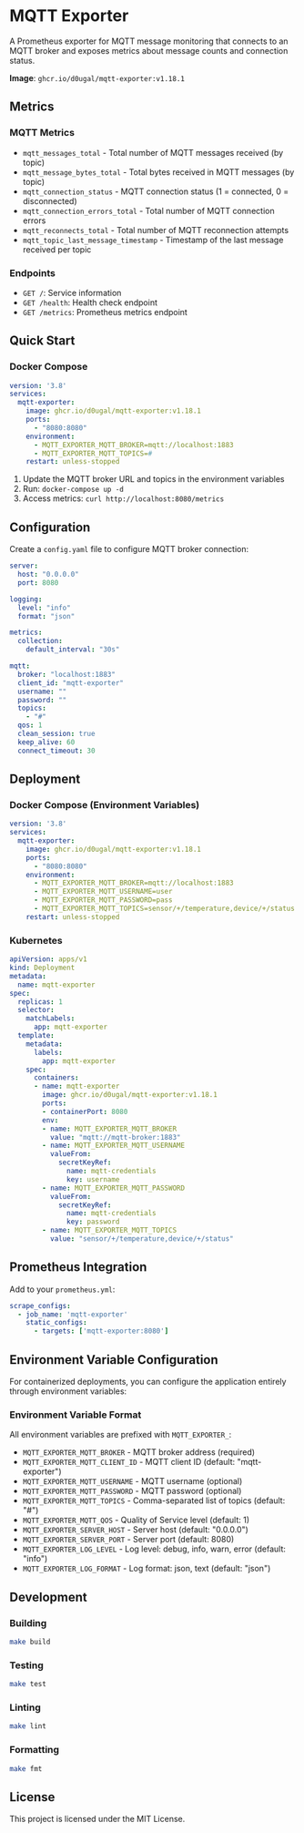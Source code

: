 # MQTT Exporter

A Prometheus exporter for MQTT message monitoring that connects to an MQTT broker and exposes metrics about message counts and connection status.

**Image**: `ghcr.io/d0ugal/mqtt-exporter:v1.18.1`

## Metrics

### MQTT Metrics
- `mqtt_messages_total` - Total number of MQTT messages received (by topic)
- `mqtt_message_bytes_total` - Total bytes received in MQTT messages (by topic)
- `mqtt_connection_status` - MQTT connection status (1 = connected, 0 = disconnected)
- `mqtt_connection_errors_total` - Total number of MQTT connection errors
- `mqtt_reconnects_total` - Total number of MQTT reconnection attempts
- `mqtt_topic_last_message_timestamp` - Timestamp of the last message received per topic

### Endpoints
- `GET /`: Service information
- `GET /health`: Health check endpoint
- `GET /metrics`: Prometheus metrics endpoint

## Quick Start

### Docker Compose

```yaml
version: '3.8'
services:
  mqtt-exporter:
    image: ghcr.io/d0ugal/mqtt-exporter:v1.18.1
    ports:
      - "8080:8080"
    environment:
      - MQTT_EXPORTER_MQTT_BROKER=mqtt://localhost:1883
      - MQTT_EXPORTER_MQTT_TOPICS=#
    restart: unless-stopped
```

1. Update the MQTT broker URL and topics in the environment variables
2. Run: `docker-compose up -d`
3. Access metrics: `curl http://localhost:8080/metrics`

## Configuration

Create a `config.yaml` file to configure MQTT broker connection:

```yaml
server:
  host: "0.0.0.0"
  port: 8080

logging:
  level: "info"
  format: "json"

metrics:
  collection:
    default_interval: "30s"

mqtt:
  broker: "localhost:1883"
  client_id: "mqtt-exporter"
  username: ""
  password: ""
  topics:
    - "#"
  qos: 1
  clean_session: true
  keep_alive: 60
  connect_timeout: 30
```

## Deployment

### Docker Compose (Environment Variables)

```yaml
version: '3.8'
services:
  mqtt-exporter:
    image: ghcr.io/d0ugal/mqtt-exporter:v1.18.1
    ports:
      - "8080:8080"
    environment:
      - MQTT_EXPORTER_MQTT_BROKER=mqtt://localhost:1883
      - MQTT_EXPORTER_MQTT_USERNAME=user
      - MQTT_EXPORTER_MQTT_PASSWORD=pass
      - MQTT_EXPORTER_MQTT_TOPICS=sensor/+/temperature,device/+/status
    restart: unless-stopped
```

### Kubernetes

```yaml
apiVersion: apps/v1
kind: Deployment
metadata:
  name: mqtt-exporter
spec:
  replicas: 1
  selector:
    matchLabels:
      app: mqtt-exporter
  template:
    metadata:
      labels:
        app: mqtt-exporter
    spec:
      containers:
      - name: mqtt-exporter
        image: ghcr.io/d0ugal/mqtt-exporter:v1.18.1
        ports:
        - containerPort: 8080
        env:
        - name: MQTT_EXPORTER_MQTT_BROKER
          value: "mqtt://mqtt-broker:1883"
        - name: MQTT_EXPORTER_MQTT_USERNAME
          valueFrom:
            secretKeyRef:
              name: mqtt-credentials
              key: username
        - name: MQTT_EXPORTER_MQTT_PASSWORD
          valueFrom:
            secretKeyRef:
              name: mqtt-credentials
              key: password
        - name: MQTT_EXPORTER_MQTT_TOPICS
          value: "sensor/+/temperature,device/+/status"
```

## Prometheus Integration

Add to your `prometheus.yml`:

```yaml
scrape_configs:
  - job_name: 'mqtt-exporter'
    static_configs:
      - targets: ['mqtt-exporter:8080']
```

## Environment Variable Configuration

For containerized deployments, you can configure the application entirely through environment variables:

### Environment Variable Format

All environment variables are prefixed with `MQTT_EXPORTER_`:

- `MQTT_EXPORTER_MQTT_BROKER` - MQTT broker address (required)
- `MQTT_EXPORTER_MQTT_CLIENT_ID` - MQTT client ID (default: "mqtt-exporter")
- `MQTT_EXPORTER_MQTT_USERNAME` - MQTT username (optional)
- `MQTT_EXPORTER_MQTT_PASSWORD` - MQTT password (optional)
- `MQTT_EXPORTER_MQTT_TOPICS` - Comma-separated list of topics (default: "#")
- `MQTT_EXPORTER_MQTT_QOS` - Quality of Service level (default: 1)
- `MQTT_EXPORTER_SERVER_HOST` - Server host (default: "0.0.0.0")
- `MQTT_EXPORTER_SERVER_PORT` - Server port (default: 8080)
- `MQTT_EXPORTER_LOG_LEVEL` - Log level: debug, info, warn, error (default: "info")
- `MQTT_EXPORTER_LOG_FORMAT` - Log format: json, text (default: "json")

## Development

### Building

```bash
make build
```

### Testing

```bash
make test
```

### Linting

```bash
make lint
```

### Formatting

```bash
make fmt
```

## License

This project is licensed under the MIT License.